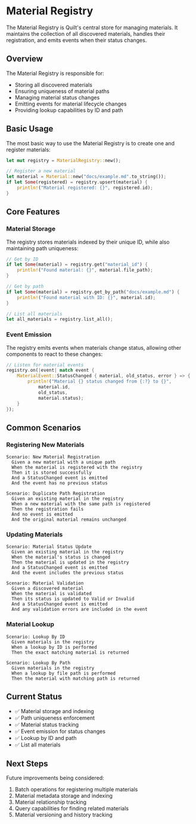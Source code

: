 # Material Registry

The Material Registry is Quilt's central store for managing materials. It maintains the collection of all discovered materials, handles their registration, and emits events when their status changes.

## Overview

The Material Registry is responsible for:

- Storing all discovered materials
- Ensuring uniqueness of material paths
- Managing material status changes
- Emitting events for material lifecycle changes
- Providing lookup capabilities by ID and path

## Basic Usage

The most basic way to use the Material Registry is to create one and register materials:

```rust
let mut registry = MaterialRegistry::new();

// Register a new material
let material = Material::new("docs/example.md".to_string());
if let Some(registered) = registry.upsert(material) {
    println!("Material registered: {}", registered.id);
}
```

## Core Features

### Material Storage

The registry stores materials indexed by their unique ID, while also maintaining path uniqueness:

```rust
// Get by ID
if let Some(material) = registry.get("material_id") {
    println!("Found material: {}", material.file_path);
}

// Get by path
if let Some(material) = registry.get_by_path("docs/example.md") {
    println!("Found material with ID: {}", material.id);
}

// List all materials
let all_materials = registry.list_all();
```

### Event Emission

The registry emits events when materials change status, allowing other components to react to these changes:

```rust
// Listen for material events
registry.on(|event| match event {
    MaterialEvent::StatusChanged { material, old_status, error } => {
        println!("Material {} status changed from {:?} to {}",
            material.id,
            old_status,
            material.status);
    }
});
```

## Common Scenarios

### Registering New Materials

```gherkin
Scenario: New Material Registration
  Given a new material with a unique path
  When the material is registered with the registry
  Then it is stored successfully
  And a StatusChanged event is emitted
  And the event has no previous status

Scenario: Duplicate Path Registration
  Given an existing material in the registry
  When a new material with the same path is registered
  Then the registration fails
  And no event is emitted
  And the original material remains unchanged
```

### Updating Materials

```gherkin
Scenario: Material Status Update
  Given an existing material in the registry
  When the material's status is changed
  Then the material is updated in the registry
  And a StatusChanged event is emitted
  And the event includes the previous status

Scenario: Material Validation
  Given a discovered material
  When the material is validated
  Then its status is updated to Valid or Invalid
  And a StatusChanged event is emitted
  And any validation errors are included in the event
```

### Material Lookup

```gherkin
Scenario: Lookup By ID
  Given materials in the registry
  When a lookup by ID is performed
  Then the exact matching material is returned

Scenario: Lookup By Path
  Given materials in the registry
  When a lookup by file path is performed
  Then the material with matching path is returned
```

## Current Status

- ✅ Material storage and indexing
- ✅ Path uniqueness enforcement
- ✅ Material status tracking
- ✅ Event emission for status changes
- ✅ Lookup by ID and path
- ✅ List all materials

## Next Steps

Future improvements being considered:

1. Batch operations for registering multiple materials
2. Material metadata storage and indexing
3. Material relationship tracking
4. Query capabilities for finding related materials
5. Material versioning and history tracking
